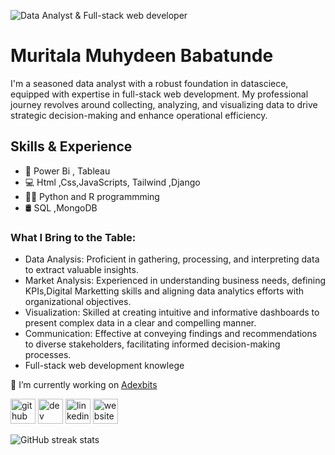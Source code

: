![Data Analyst & Full-stack web developer](https://media.licdn.com/dms/image/D4D16AQEy4YUYxl9UuA/profile-displaybackgroundimage-shrink_350_1400/0/1708951855550?e=1714608000&v=beta&t=P-0ZIz8uAlJxCJZkdO32Lm6B_nhGn6Rn0IujAZ6wp-w)

# Muritala Muhydeen Babatunde
I'm a seasoned data analyst with a robust foundation in datasciece, equipped with expertise in full-stack web development. My professional journey revolves around collecting, analyzing, and visualizing data to drive strategic decision-making and enhance operational efficiency.

## Skills & Experience
* 🧾 Power Bi , Tableau
* 💻 Html ,Css,JavaScripts, Tailwind ,Django
* 🧑‍💻 Python and R programmming
* 🛢️ SQL ,MongoDB

### What I Bring to the Table:
* Data Analysis: Proficient in gathering, processing, and interpreting data to extract valuable insights.
* Market Analysis: Experienced in understanding business needs, defining KPIs,Digital Marketting skills and aligning data analytics efforts with organizational objectives.
* Visualization: Skilled at creating intuitive and informative dashboards to present complex data in a clear and compelling manner.
* Communication: Effective at conveying findings and recommendations to diverse stakeholders, facilitating informed decision-making processes.
* Full-stack web development knowlege

🔭 I’m currently working on [Adexbits ](https://www.adexbit.com.ng/)


[<img src='https://cdn.jsdelivr.net/npm/simple-icons@3.0.1/icons/github.svg' alt='github' height='40'>](https://github.com/Adeyinkarelate)  [<img src='https://cdn.jsdelivr.net/npm/simple-icons@3.0.1/icons/dev-dot-to.svg' alt='dev' height='40'>](https://dev.to/Adeyinkarelate)  [<img src='https://cdn.jsdelivr.net/npm/simple-icons@3.0.1/icons/linkedin.svg' alt='linkedin' height='40'>](https://www.linkedin.com/in/www.linkedin.com/in/muritala-muyideen/)  [<img src='https://cdn.jsdelivr.net/npm/simple-icons@3.0.1/icons/icloud.svg' alt='website' height='40'>](https://mmbs.vercel.app/index.html)  

![GitHub streak stats](https://streak-stats.demolab.com/?user=Adeyinkarelate)  











